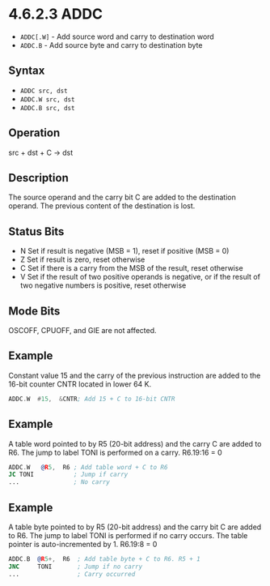 # 4.6.2.3 ADDC

- `ADDC[.W]` - Add source word and carry to destination word
- `ADDC.B` - Add source byte and carry to destination byte

## Syntax

- `ADDC src, dst`
- `ADDC.W src, dst`
- `ADDC.B src, dst`

## Operation

src + dst + C → dst

## Description

The source operand and the carry bit C are added to the destination operand. The previous content of the
destination is lost.

## Status Bits

- N Set if result is negative (MSB = 1), reset if positive (MSB = 0)
- Z Set if result is zero, reset otherwise
- C Set if there is a carry from the MSB of the result, reset otherwise
- V Set if the result of two positive operands is negative, or if the result of two negative numbers is positive,
  reset otherwise

## Mode Bits

OSCOFF, CPUOFF, and GIE are not affected.

## Example

Constant value 15 and the carry of the previous instruction are added to the 16-bit counter CNTR located in
lower 64 K.

```asm
ADDC.W  #15,  &CNTR; Add 15 + C to 16-bit CNTR
```

## Example

A table word pointed to by R5 (20-bit address) and the carry C are added to R6. The jump to label TONI is
performed on a carry. R6.19:16 = 0

```asm
ADDC.W   @R5,  R6 ; Add table word + C to R6
JC TONI           ; Jump if carry
...               ; No carry
```

## Example

A table byte pointed to by R5 (20-bit address) and the carry bit C are added to R6. The jump to label TONI is
performed if no carry occurs. The table pointer is auto-incremented by 1. R6.19:8 = 0

```asm
ADDC.B  @R5+,  R6  ; Add table byte + C to R6. R5 + 1
JNC     TONI       ; Jump if no carry
...                ; Carry occurred
```

